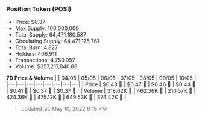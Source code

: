 
  ### Position Token (POSI)
  - Price: $0.37
  - Max Supply: 100,000,000
  - Total Supply: 64,471,180.587
  - Circulating Supply: 64,471,175.761
  - Total Burn: 4.827
  - Holders: 406,911
  - Transactions: 4,750,057
  - Volume: $357,217,840.88

  **7D Price & Volume**
  | | 04&#x2F;05 | 05&#x2F;05 | 06&#x2F;05 | 07&#x2F;05 | 08&#x2F;05 | 09&#x2F;05 | 10&#x2F;05 |
  |---|---|---|---|---|---|---|---|
  | Price | $0.48 🚀 | $0.47 🔻 | $0.46 🔻 | $0.44 🔻 | $0.41 🔻 | $0.37 🔻 | $0.37 🔻 |
  | Volume | 318.62K 🚀 | 462.36K 🚀 | 210.57K 🔻 | 424.36K 🚀 | 475.12K 🚀 | 649.53K 🚀 | 374.42K 🔻 |

  > updated_at: May 10, 2022 6:19 PM
